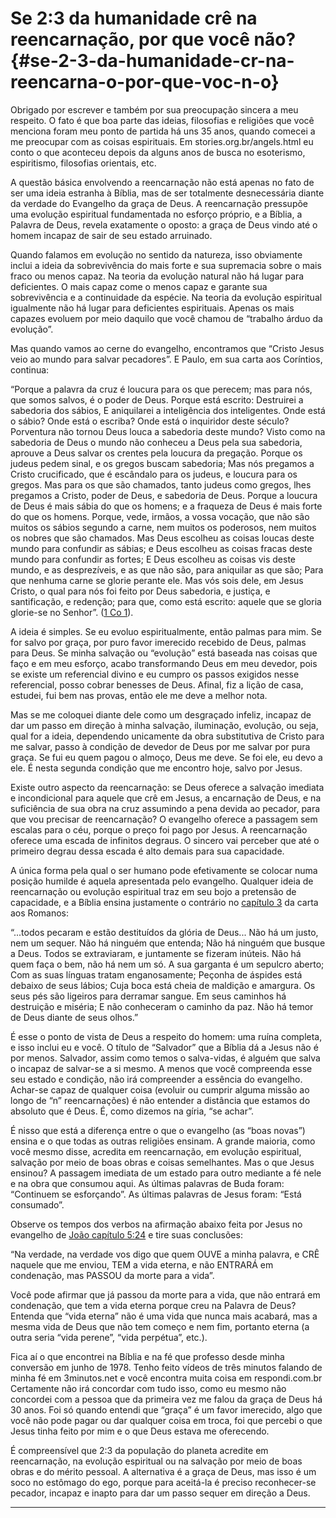 # Se 2:3 da humanidade crê na reencarnação, por que você não? {#se-2-3-da-humanidade-cr-na-reencarna-o-por-que-voc-n-o}

Obrigado por escrever e também por sua preocupação sincera a meu respeito. O fato é que boa parte das ideias, filosofias e religiões que você menciona foram meu ponto de partida há uns 35 anos, quando comecei a me preocupar com as coisas espirituais. Em stories.org.br/angels.html eu conto o que aconteceu depois da alguns anos de busca no esoterismo, espiritismo, filosofias orientais, etc.

A questão básica envolvendo a reencarnação não está apenas no fato de ser uma ideia estranha à Bíblia, mas de ser totalmente desnecessária diante da verdade do Evangelho da graça de Deus. A reencarnação pressupõe uma evolução espiritual fundamentada no esforço próprio, e a Bíblia, a Palavra de Deus, revela exatamente o oposto: a graça de Deus vindo até o homem incapaz de sair de seu estado arruinado.

Quando falamos em evolução no sentido da natureza, isso obviamente inclui a ideia da sobrevivência do mais forte e sua supremacia sobre o mais fraco ou menos capaz. Na teoria da evolução natural não há lugar para deficientes. O mais capaz come o menos capaz e garante sua sobrevivência e a continuidade da espécie. Na teoria da evolução espiritual igualmente não há lugar para deficientes espirituais. Apenas os mais capazes evoluem por meio daquilo que você chamou de “trabalho árduo da evolução”.

Mas quando vamos ao cerne do evangelho, encontramos que “Cristo Jesus veio ao mundo para salvar pecadores”. E Paulo, em sua carta aos Coríntios, continua:

“Porque a palavra da cruz é loucura para os que perecem; mas para nós, que somos salvos, é o poder de Deus. Porque está escrito: Destruirei a sabedoria dos sábios, E aniquilarei a inteligência dos inteligentes. Onde está o sábio? Onde está o escriba? Onde está o inquiridor deste século? Porventura não tornou Deus louca a sabedoria deste mundo? Visto como na sabedoria de Deus o mundo não conheceu a Deus pela sua sabedoria, aprouve a Deus salvar os crentes pela loucura da pregação. Porque os judeus pedem sinal, e os gregos buscam sabedoria; Mas nós pregamos a Cristo crucificado, que é escândalo para os judeus, e loucura para os gregos. Mas para os que são chamados, tanto judeus como gregos, lhes pregamos a Cristo, poder de Deus, e sabedoria de Deus. Porque a loucura de Deus é mais sábia do que os homens; e a fraqueza de Deus é mais forte do que os homens. Porque, vede, irmãos, a vossa vocação, que não são muitos os sábios segundo a carne, nem muitos os poderosos, nem muitos os nobres que são chamados. Mas Deus escolheu as coisas loucas deste mundo para confundir as sábias; e Deus escolheu as coisas fracas deste mundo para confundir as fortes; E Deus escolheu as coisas vis deste mundo, e as desprezíveis, e as que não são, para aniquilar as que são; Para que nenhuma carne se glorie perante ele. Mas vós sois dele, em Jesus Cristo, o qual para nós foi feito por Deus sabedoria, e justiça, e santificação, e redenção; para que, como está escrito: aquele que se gloria glorie-se no Senhor”. ([1 Co 1](http://bibliaonline.com.br/acf/1co/1)).

A ideia é simples. Se eu evoluo espiritualmente, então palmas para mim. Se for salvo por graça, por puro favor imerecido recebido de Deus, palmas para Deus. Se minha salvação ou “evolução” está baseada nas coisas que faço e em meu esforço, acabo transformando Deus em meu devedor, pois se existe um referencial divino e eu cumpro os passos exigidos nesse referencial, posso cobrar benesses de Deus. Afinal, fiz a lição de casa, estudei, fui bem nas provas, então ele me deve a melhor nota.

Mas se me coloquei diante dele como um desgraçado infeliz, incapaz de dar um passo em direção à minha salvação, iluminação, evolução, ou seja, qual for a ideia, dependendo unicamente da obra substitutiva de Cristo para me salvar, passo à condição de devedor de Deus por me salvar por pura graça. Se fui eu quem pagou o almoço, Deus me deve. Se foi ele, eu devo a ele. É nesta segunda condição que me encontro hoje, salvo por Jesus.

Existe outro aspecto da reencarnação: se Deus oferece a salvação imediata e incondicional para aquele que crê em Jesus, a encarnação de Deus, e na suficiência de sua obra na cruz assumindo a pena devida ao pecador, para que vou precisar de reencarnação? O evangelho oferece a passagem sem escalas para o céu, porque o preço foi pago por Jesus. A reencarnação oferece uma escada de infinitos degraus. O sincero vai perceber que até o primeiro degrau dessa escada é alto demais para sua capacidade.

A única forma pela qual o ser humano pode efetivamente se colocar numa posição humilde é aquela apresentada pelo evangelho. Qualquer ideia de reencarnação ou evolução espiritual traz em seu bojo a pretensão de capacidade, e a Bíblia ensina justamente o contrário no [capítulo 3](http://bibliaonline.com.br/acf/rm/3) da carta aos Romanos:

“...todos pecaram e estão destituídos da glória de Deus... Não há um justo, nem um sequer. Não há ninguém que entenda; Não há ninguém que busque a Deus. Todos se extraviaram, e juntamente se fizeram inúteis. Não há quem faça o bem, não há nem um só. A sua garganta é um sepulcro aberto; Com as suas línguas tratam enganosamente; Peçonha de áspides está debaixo de seus lábios; Cuja boca está cheia de maldição e amargura. Os seus pés são ligeiros para derramar sangue. Em seus caminhos há destruição e miséria; E não conheceram o caminho da paz. Não há temor de Deus diante de seus olhos.”

É esse o ponto de vista de Deus a respeito do homem: uma ruína completa, e isso inclui eu e você. O título de “Salvador” que a Bíblia dá a Jesus não é por menos. Salvador, assim como temos o salva-vidas, é alguém que salva o incapaz de salvar-se a si mesmo. A menos que você compreenda esse seu estado e condição, não irá compreender a essência do evangelho. Achar-se capaz de qualquer coisa (evoluir ou cumprir alguma missão ao longo de “n” reencarnações) é não entender a distância que estamos do absoluto que é Deus. É, como dizemos na gíria, “se achar”.

É nisso que está a diferença entre o que o evangelho (as “boas novas”) ensina e o que todas as outras religiões ensinam. A grande maioria, como você mesmo disse, acredita em reencarnação, em evolução espiritual, salvação por meio de boas obras e coisas semelhantes. Mas o que Jesus ensinou? A passagem imediata de um estado para outro mediante a fé nele e na obra que consumou aqui. As últimas palavras de Buda foram: “Continuem se esforçando”. As últimas palavras de Jesus foram: “Está consumado”.

Observe os tempos dos verbos na afirmação abaixo feita por Jesus no evangelho de [João capítulo 5:24](http://bibliaonline.com.br/acf/jo/5/24) e tire suas conclusões:

“Na verdade, na verdade vos digo que quem OUVE a minha palavra, e CRÊ naquele que me enviou, TEM a vida eterna, e não ENTRARÁ em condenação, mas PASSOU da morte para a vida”.

Você pode afirmar que já passou da morte para a vida, que não entrará em condenação, que tem a vida eterna porque creu na Palavra de Deus? Entenda que “vida eterna” não é uma vida que nunca mais acabará, mas a mesma vida de Deus que não tem começo e nem fim, portanto eterna (a outra seria “vida perene”, “vida perpétua”, etc.).

Fica aí o que encontrei na Bíblia e na fé que professo desde minha conversão em junho de 1978\. Tenho feito vídeos de três minutos falando de minha fé em 3minutos.net e você encontra muita coisa em respondi.com.br Certamente não irá concordar com tudo isso, como eu mesmo não concordei com a pessoa que da primeira vez me falou da graça de Deus há 30 anos. Foi só quando entendi que “graça” é um favor imerecido, algo que você não pode pagar ou dar qualquer coisa em troca, foi que percebi o que Jesus tinha feito por mim e o que Deus estava me oferecendo.

É compreensível que 2:3 da população do planeta acredite em reencarnação, na evolução espiritual ou na salvação por meio de boas obras e do mérito pessoal. A alternativa é a graça de Deus, mas isso é um soco no estômago do ego, porque para aceitá-la é preciso reconhecer-se pecador, incapaz e inapto para dar um passo sequer em direção a Deus.

*****